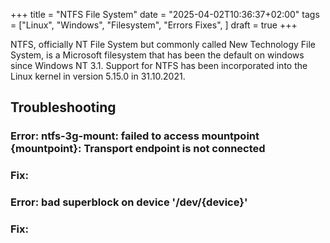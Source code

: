 +++
title = "NTFS File System"
date = "2025-04-02T10:36:37+02:00"
tags = ["Linux", "Windows", "Filesystem", "Errors Fixes", ]
draft = true
+++

NTFS, officially NT File System but commonly called New Technology File System,
is a Microsoft filesystem that has been the default on windows since Windows NT 3.1.
Support for NTFS has been incorporated into the Linux kernel in version 5.15.0 in 31.10.2021.

<!--more-->

## Troubleshooting
### Error: ntfs-3g-mount: failed to access mountpoint {mountpoint}: Transport endpoint is not connected
### Fix:

### Error: bad superblock on device '/dev/{device}'
### Fix:

<!--end-->
